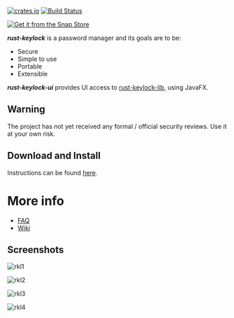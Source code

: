 [![crates.io](https://img.shields.io/crates/v/rust-keylock-ui.svg)](https://crates.io/crates/rust-keylock-ui)
[![Build Status](https://app.travis-ci.com/rust-keylock/rust-keylock-ui.svg?branch=master)](https://app.travis-ci.com/rust-keylock/rust-keylock-ui)

[![Get it from the Snap Store](https://snapcraft.io/static/images/badges/en/snap-store-white.svg)](https://snapcraft.io/rust-keylock-ui)

___rust-keylock___ is a password manager and its goals are to be:

* Secure
* Simple to use
* Portable
* Extensible

___rust-keylock-ui___ provides UI access to [rust-keylock-lib](https://github.com/rust-keylock/rust-keylock-lib), using JavaFX.

## Warning

The project has not yet received any formal / official security reviews. Use it at your own risk.

## Download and Install

Instructions can be found [here](https://rust-keylock.github.io/download/rkl/).

# More info

* [FAQ](https://rust-keylock.github.io/faq/rkl/) 
* [Wiki](https://rust-keylock.github.io/wiki/)

## Screenshots

![rkl1](gh-images/rkl11.png)

![rkl2](gh-images/rkl12.png)

![rkl3](gh-images/rkl13.png)

![rkl4](gh-images/rkl14.png)
